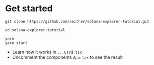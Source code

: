 
# Get started

```text
git clone https://github.com/aeither/solana-explorer-tutorial.git
```

```text
cd solana-explorer-tutorial
```

```text
yarn
yarn start
```

- Learn how it works in `...Card.tsx`
- Uncomment the components `App.tsx` to see the result